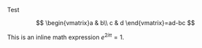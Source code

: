 Test

$$
\begin{vmatrix}a & b\\
c & d
\end{vmatrix}=ad-bc
$$

This is an inline math expression $e^{2i\pi} = 1$.
